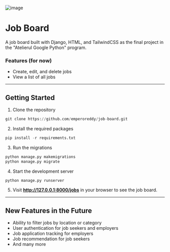 ![image](https://user-images.githubusercontent.com/14115915/212300437-6b3a313e-b4d4-4db1-bf8a-ba8a3dd25452.png)


# Job Board
A job board built with Django, HTML, and TailwindCSS as the final project in the "Atelierul Google Python" program.

###  Features (for now)
- Create, edit, and delete jobs
- View a list of all jobs

-----------

## Getting Started
1. Clone the repository

```python
git clone https://github.com/emperoreddy/job-board.git
```

2. Install the required packages

```python
pip install -r requirements.txt
```

3. Run the migrations

```python
python manage.py makemigrations
python manage.py migrate
```
4. Start the development server

```python
python manage.py runserver
```

5. Visit **http://127.0.0.1:8000/jobs** in your browser to see the job board.


------------



## New Features in the Future

- Ability to filter jobs by location or category
- User authentication for job seekers and employers
- Job application tracking for employers
- Job recommendation for job seekers
- And many more

